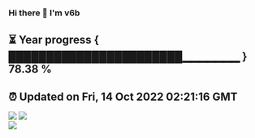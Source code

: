### Hi there 👋  I'm v6b  
⏳ Year progress { ███████████████████████▁▁▁▁▁▁▁ } 78.38 %
---
⏰ Updated on Fri, 14 Oct 2022 02:21:16 GMT
---
![](https://github-readme-stats.vercel.app/api?username=v6b&bg_color=30,e96443,904e95&title_color=fff&text_color=fff&layout=compact)
![](https://github-readme-stats.vercel.app/api/top-langs/?username=v6b&layout=compact&bg_color=30,e96443,904e95&title_color=fff&text_color=fff)  
![](https://gcore.jsdelivr.net/gh/v6b/v6b@main/assets/github-contribution-grid-snake.svg)

